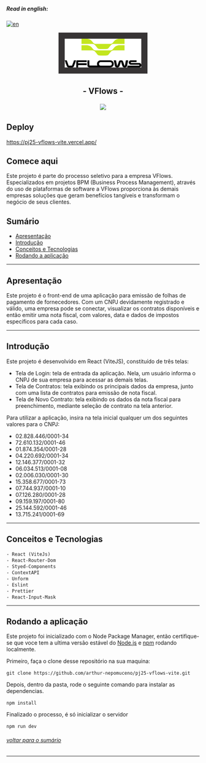 ##### **Read in english:**
[![en](https://img.shields.io/badge/lang-en-blue.svg)](https://github.com/arthur-nepomuceno/pj25-vflows-vite/blob/master/README.md)

<p align="center">
   <img src="src/assets/images/logo.png" alt="VFlows" width="200px" style="background:#373435; padding:16px"/>
</p>

## <p align = "center">  - VFlows - </p>

<p align = "center">
   <img src="https://img.shields.io/badge/autor-Arthur Nepomuceno-093D04?style=flat-square" />
</p>

## Deploy

https://pj25-vflows-vite.vercel.app/

## Comece aqui

Este projeto é parte do processo seletivo para a empresa VFlows.
Especializados em projetos BPM (Business Process Management), através do uso de plataformas de software 
a VFlows proporciona às demais empresas soluções que geram benefícios tangíveis e transformam o negócio de seus clientes. 

## Sumário
   - [Apresentação](#apresentação)
   - [Introdução](#introdução)
   - [Conceitos e Tecnologias](#conceitos-e-tecnologias)
   - [Rodando a aplicação](#rodando-a-aplicação)

***


## Apresentação
   Este projeto é o front-end de uma aplicação para emissão de folhas de pagamento de fornecedores.
   Com um CNPJ devidamente registrado e válido, uma empresa pode se conectar, visualizar os contratos disponíveis
   e então emitir uma nota fiscal, com valores, data e dados de impostos específicos para cada caso.
   
***

## Introdução
   Este projeto é desenvolvido em React (ViteJS), constituído de três telas:
   - Tela de Login: tela de entrada da aplicação. Nela, um usuário informa o CNPJ de sua empresa para acessar as demais telas.
   - Tela de Contratos: tela exibindo os principais dados da empresa, junto com uma lista de contratos para emissão de nota fiscal.
   - Tela de Novo Contrato: tela exibindo os dados da nota fiscal para preenchimento, mediante seleção de contrato na tela anterior.
   
   Para utilizar a aplicação, insira na tela inicial qualquer um dos seguintes valores para o CNPJ:
   - 02.828.446/0001-34
   - 72.610.132/0001-46
   - 01.874.354/0001-28
   - 04.220.692/0001-34
   - 12.146.377/0001-32
   - 06.034.513/0001-08
   - 02.006.030/0001-30
   - 15.358.677/0001-73
   - 07.744.937/0001-10
   - 07.126.280/0001-28
   - 09.159.197/0001-80
   - 25.144.592/0001-46
   - 13.715.241/0001-69
   
***

## Conceitos e Tecnologias
    - React (ViteJs)
    - React-Router-Dom
    - Styed-Components
    - ContextAPI
    - Unform
    - Eslint
    - Prettier
    - React-Input-Mask

***

## Rodando a aplicação
Este projeto foi inicializado com o Node Package Manager, então certifique-se que voce tem a ultima versão estável do [Node.js](https://nodejs.org/en/download/) e [npm](https://www.npmjs.com/) rodando localmente.

Primeiro, faça o clone desse repositório na sua maquina:

```
git clone https://github.com/arthur-nepomuceno/pj25-vflows-vite.git
```

Depois, dentro da pasta, rode o seguinte comando para instalar as dependencias.

```
npm install
```

Finalizado o processo, é só inicializar o servidor
```
npm run dev
```
###### [voltar para o sumário](#sumário)
***
